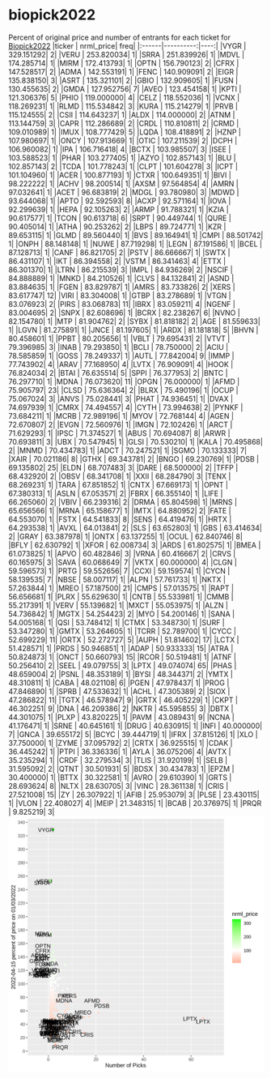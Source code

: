 # biopick2022
Percent of original price and number of entrants for each ticket for [Biopick2022](https://twitter.com/hashtag/Biopick2022)
|ticker | nrml_price| freq|
|:------|----------:|----:|
|VYGR   | 329.151292|    2|
|VERU   | 253.820034|    1|
|SRRA   | 251.839926|    1|
|MDVL   | 174.285714|    1|
|MIRM   | 172.413793|    1|
|OPTN   | 156.790123|    2|
|CFRX   | 147.528517|    2|
|ADMA   | 142.553191|    1|
|FENC   | 140.909091|    2|
|EIGR   | 135.838150|    3|
|ASRT   | 135.321101|    2|
|GBIO   | 132.909605|    1|
|FUSN   | 130.455635|    2|
|GMDA   | 127.952756|    7|
|AVEO   | 123.454158|    1|
|KPTI   | 121.306376|    5|
|PHIO   | 119.000000|    4|
|CELZ   | 118.552036|    1|
|VCNX   | 118.269231|    1|
|RLMD   | 115.534842|    3|
|KURA   | 115.214279|    1|
|PRVB   | 115.124555|    2|
|CSII   | 114.643237|    1|
|ALDX   | 114.000000|    2|
|ATNM   | 113.144759|    3|
|CAPR   | 112.286689|    2|
|CRDL   | 110.810811|    2|
|CRMD   | 109.010989|    1|
|IMUX   | 108.777429|    5|
|LQDA   | 108.418891|    2|
|HZNP   | 107.980697|    1|
|ONCY   | 107.913669|    1|
|OTIC   | 107.211539|    2|
|DCPH   | 106.960082|    1|
|IPA    | 106.716418|    4|
|BCTX   | 103.985507|    3|
|ISEE   | 103.588523|    1|
|PHAR   | 103.277405|    1|
|AZYO   | 102.857143|    1|
|BLU    | 102.857143|    2|
|TCDA   | 101.778243|    1|
|CLPT   | 101.604278|    3|
|ICPT   | 101.104960|    1|
|ACER   | 100.877193|    1|
|CTXR   | 100.649351|    1|
|BIVI   |  98.222222|    1|
|ACHV   |  98.200514|    1|
|AXSM   |  97.564854|    4|
|AMRN   |  97.032641|    1|
|ACET   |  96.683819|    2|
|MDGL   |  93.780980|    3|
|MDWD   |  93.644068|    1|
|APTO   |  92.592593|    8|
|ACXP   |  92.571164|    1|
|IOVA   |  92.299639|    1|
|HEPA   |  92.105263|    2|
|ARMP   |  91.788321|    1|
|KZIA   |  90.617577|    1|
|TCON   |  90.613718|    6|
|SRPT   |  90.449744|    1|
|QURE   |  90.405014|    1|
|ATHA   |  90.253262|    2|
|LBPS   |  89.724771|    1|
|KZR    |  89.653115|    1|
|GLMD   |  89.560440|    1|
|BVS    |  89.164941|    1|
|CMPI   |  88.501742|    1|
|ONPH   |  88.148148|    1|
|NUWE   |  87.719298|    1|
|LEGN   |  87.191586|    1|
|BCEL   |  87.128713|    1|
|CANF   |  86.821705|    2|
|PSTV   |  86.666667|    1|
|SWTX   |  86.431107|    1|
|IKT    |  86.394558|    2|
|VSTM   |  86.341463|    4|
|ETTX   |  86.301370|    1|
|LTRN   |  86.215539|    3|
|IMPL   |  84.936269|    2|
|NSCIF  |  84.888889|    1|
|MNKD   |  84.210526|    1|
|CLVS   |  84.132841|    2|
|ASND   |  83.884635|    1|
|FGEN   |  83.829787|    1|
|AMRS   |  83.733826|    2|
|XERS   |  83.617747|   12|
|VIRI   |  83.304008|    1|
|GTBP   |  83.278689|    1|
|VTGN   |  83.076923|    2|
|PIRS   |  83.068783|   11|
|IBRX   |  83.059211|    4|
|NGENF  |  83.004695|    2|
|SNPX   |  82.608696|    1|
|BCRX   |  82.238267|    6|
|NVNO   |  82.154780|    1|
|MTP    |  81.904762|    2|
|SYBX   |  81.818182|    2|
|AGE    |  81.559633|    1|
|LGVN   |  81.275891|    1|
|JNCE   |  81.197605|    1|
|ARDX   |  81.181818|    5|
|BHVN   |  80.458601|    1|
|PPBT   |  80.205656|    1|
|VBLT   |  79.695431|    2|
|VTVT   |  79.396985|    3|
|INAB   |  79.293850|    1|
|BCLI   |  78.750000|    2|
|ACIU   |  78.585859|    1|
|GOSS   |  78.249337|    1|
|AUTL   |  77.842004|    9|
|IMMP   |  77.743902|    4|
|ARAV   |  77.168950|    4|
|LVTX   |  76.909091|    4|
|HOOK   |  76.824034|    2|
|BTAI   |  76.635514|    5|
|SPPI   |  76.377953|    2|
|BNTC   |  76.297710|    1|
|MDNA   |  76.073620|   11|
|OPGN   |  76.000000|    1|
|AFMD   |  75.905797|   23|
|CLSD   |  75.636364|    2|
|BLRX   |  75.490196|    1|
|OCUP   |  75.067024|    3|
|ANVS   |  75.028441|    3|
|PHAT   |  74.936451|    1|
|DVAX   |  74.697939|    1|
|CMRX   |  74.494557|    4|
|CYTH   |  73.994638|    2|
|PYNKF  |  73.684211|    1|
|MCRB   |  72.989196|    1|
|MYOV   |  72.768144|    4|
|AGEN   |  72.670807|    2|
|EVGN   |  72.560976|    1|
|IMGN   |  72.102426|    1|
|ARCT   |  71.629293|    1|
|IPSC   |  71.374527|    1|
|ABUS   |  70.694087|    8|
|ARWR   |  70.693811|    3|
|UBX    |  70.547945|    1|
|GLSI   |  70.530210|    1|
|KALA   |  70.495868|    2|
|MNMD   |  70.434783|    1|
|ADCT   |  70.247521|    1|
|SGMO   |  70.133333|    7|
|XAIR   |  70.021186|    8|
|GTHX   |  69.343781|    2|
|BNGO   |  69.230769|    1|
|PDSB   |  69.135802|   25|
|ELDN   |  68.707483|    3|
|DARE   |  68.500000|    2|
|TFFP   |  68.432920|    2|
|OBSV   |  68.341708|    1|
|XXII   |  68.284790|    3|
|TENX   |  68.269231|    1|
|TARA   |  67.851852|    1|
|CNTX   |  67.669173|    1|
|OPNT   |  67.380313|    1|
|ASLN   |  67.053571|    2|
|FBRX   |  66.355140|    1|
|LIFE   |  66.265060|    2|
|VBIV   |  66.239316|    2|
|DRMA   |  65.804598|    1|
|MRNS   |  65.656566|    1|
|MRNA   |  65.158677|    1|
|IMTX   |  64.880952|    2|
|FATE   |  64.553070|    1|
|FSTX   |  64.541833|    8|
|SENS   |  64.419476|    1|
|HRTX   |  64.293538|    1|
|AVXL   |  64.013841|    2|
|SLS    |  63.652803|    1|
|GBS    |  63.414634|    2|
|GRAY   |  63.387978|    1|
|ONTX   |  63.137255|    1|
|OCUL   |  62.840746|    8|
|BFLY   |  62.630792|    1|
|XFOR   |  62.008734|    3|
|ARDS   |  61.802575|    1|
|BMEA   |  61.073825|    1|
|APVO   |  60.482846|    3|
|VRNA   |  60.416667|    2|
|CRVS   |  60.165975|    3|
|SAVA   |  60.068649|    7|
|VKTX   |  60.000000|    4|
|CLGN   |  59.596573|    1|
|PRTG   |  59.552656|    7|
|CCXI   |  59.159574|    1|
|CYCN   |  58.139535|    7|
|NBSE   |  58.007117|    1|
|ALPN   |  57.761733|    1|
|NKTX   |  57.263844|    1|
|MREO   |  57.187500|   21|
|CMPS   |  57.013575|    1|
|RAPT   |  56.656681|    1|
|PLRX   |  55.629630|    1|
|CNTB   |  55.533981|    1|
|CMMB   |  55.217391|    1|
|VERV   |  55.139682|    1|
|MXCT   |  55.053975|    1|
|ALZN   |  54.736842|    1|
|MGTX   |  54.254423|    2|
|MYO    |  54.200146|    1|
|SANA   |  54.005168|    1|
|QSI    |  53.748412|    1|
|CTMX   |  53.348730|    1|
|SURF   |  53.347280|    1|
|GMTX   |  53.264605|    1|
|TCRR   |  52.789700|    1|
|CYCC   |  52.699229|   11|
|ORTX   |  52.272727|    5|
|AUPH   |  51.814602|   17|
|LCTX   |  51.428571|    1|
|PRDS   |  50.946851|    1|
|ADAP   |  50.933333|   15|
|ATRA   |  50.824873|    1|
|ONCT   |  50.660793|   15|
|RCOR   |  50.519481|    1|
|ATNF   |  50.256410|    2|
|SEEL   |  49.079755|    3|
|LPTX   |  49.074074|   65|
|PHAS   |  48.659004|    2|
|PSNL   |  48.353189|    1|
|BYSI   |  48.344371|    2|
|YMTX   |  48.310811|    1|
|CABA   |  48.021108|    6|
|PGEN   |  47.978437|    1|
|PROG   |  47.846890|    1|
|SPRB   |  47.533632|    1|
|ACHL   |  47.305389|    2|
|SIOX   |  47.286822|   11|
|TGTX   |  46.578947|    9|
|GRTX   |  46.405229|    1|
|CKPT   |  46.302251|    9|
|DNA    |  46.209386|    2|
|NKTR   |  45.595855|    3|
|DBTX   |  44.301075|    1|
|PLXP   |  43.820225|    1|
|PAVM   |  43.089431|    9|
|NCNA   |  41.176471|    1|
|SRNE   |  40.645161|    1|
|DRUG   |  40.630915|    1|
|INFI   |  40.000000|    7|
|GNCA   |  39.655172|    5|
|BCYC   |  39.444719|    1|
|IFRX   |  37.815126|    1|
|XLO    |  37.750000|    1|
|ZYME   |  37.095792|    2|
|CRTX   |  36.925515|    1|
|CDAK   |  36.445242|    1|
|PTPI   |  36.336336|    1|
|AYLA   |  36.075206|    4|
|AVTX   |  35.235294|    1|
|CRDF   |  32.279534|    3|
|TLIS   |  31.920199|    1|
|SELB   |  31.595092|    2|
|QTNT   |  30.501931|    5|
|BDSX   |  30.434783|    1|
|EPZM   |  30.400000|    1|
|BTTX   |  30.322581|    1|
|AVRO   |  29.610390|    1|
|GRTS   |  28.693624|    8|
|NLTX   |  28.630705|    3|
|VINC   |  28.361138|    1|
|CRIS   |  27.521008|   15|
|ZY     |  26.307922|    1|
|AFIB   |  25.953079|    3|
|PLSE   |  23.430115|    1|
|VLON   |  22.408027|    4|
|MEIP   |  21.348315|    1|
|BCAB   |  20.376975|    1|
|PRQR   |   9.825219|    3|
![retvspicks](biopicks.png?raw=true)
